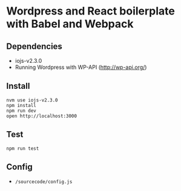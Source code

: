 # Wordpress and React boilerplate with Babel and Webpack

## Dependencies
- iojs-v2.3.0
- Running Wordpress with WP-API (http://wp-api.org/)

## Install
```
nvm use iojs-v2.3.0
npm install
npm run dev
open http://localhost:3000
```

## Test
```
npm run test
```

## Config
- `/sourcecode/config.js`

